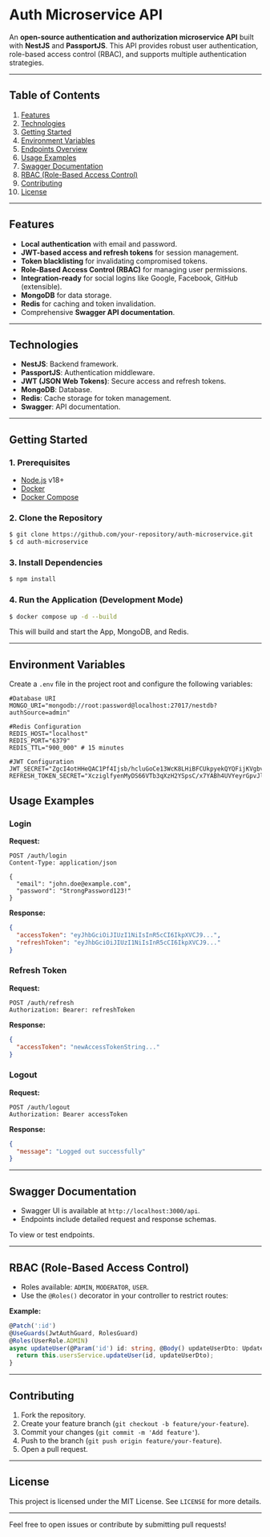 # Auth Microservice API

An **open-source authentication and authorization microservice API** built with **NestJS** and **PassportJS**. This API provides robust user authentication, role-based access control (RBAC), and supports multiple authentication strategies.

---

## **Table of Contents**

1. [Features](#features)
2. [Technologies](#technologies)
3. [Getting Started](#getting-started)
4. [Environment Variables](#environment-variables)
5. [Endpoints Overview](#endpoints-overview)
6. [Usage Examples](#usage-examples)
7. [Swagger Documentation](#swagger-documentation)
8. [RBAC (Role-Based Access Control)](#rbac-role-based-access-control)
9. [Contributing](#contributing)
10. [License](#license)

---

## **Features**

- **Local authentication** with email and password.
- **JWT-based access and refresh tokens** for session management.
- **Token blacklisting** for invalidating compromised tokens.
- **Role-Based Access Control (RBAC)** for managing user permissions.
- **Integration-ready** for social logins like Google, Facebook, GitHub (extensible).
- **MongoDB** for data storage.
- **Redis** for caching and token invalidation.
- Comprehensive **Swagger API documentation**.

---

## **Technologies**

- **NestJS**: Backend framework.
- **PassportJS**: Authentication middleware.
- **JWT (JSON Web Tokens)**: Secure access and refresh tokens.
- **MongoDB**: Database.
- **Redis**: Cache storage for token management.
- **Swagger**: API documentation.

---

## **Getting Started**

### **1. Prerequisites**

- [Node.js](https://nodejs.org/) v18+
- [Docker](https://www.docker.com/)
- [Docker Compose](https://docs.docker.com/compose/)

### **2. Clone the Repository**

```bash
$ git clone https://github.com/your-repository/auth-microservice.git
$ cd auth-microservice
```

### **3. Install Dependencies**

```bash
$ npm install
```

### **4. Run the Application (Development Mode)**

```bash
$ docker compose up -d --build
```

This will build and start the App, MongoDB, and Redis.

---

## **Environment Variables**

Create a `.env` file in the project root and configure the following variables:

```env
#Database URI
MONGO_URI="mongodb://root:password@localhost:27017/nestdb?authSource=admin"

#Redis Configuration
REDIS_HOST="localhost"
REDIS_PORT="6379"
REDIS_TTL="900_000" # 15 minutes

#JWT Configuration
JWT_SECRET="ZgcI4otHHeQAC1Pf4Ijsb/hcluGoCe13WcK8LHiBFCUkpyekQYQFijKVgbvJud7LvZFPw4Be3X/TSTjjPaNiUObCC0hWGgke"
REFRESH_TOKEN_SECRET="XcziglfyenMyDS66VTb3qXzH2YSpsC/x7YABh4UVYeyrGpvJlwf3mERCEw2N5DM+5WvFoLMEiHkRNCcD5lNJpRdChTBENWkz"
```

## **Usage Examples**

### **Login**

**Request:**

```http
POST /auth/login
Content-Type: application/json

{
  "email": "john.doe@example.com",
  "password": "StrongPassword123!"
}
```

**Response:**

```json
{
  "accessToken": "eyJhbGciOiJIUzI1NiIsInR5cCI6IkpXVCJ9...",
  "refreshToken": "eyJhbGciOiJIUzI1NiIsInR5cCI6IkpXVCJ9..."
}
```

### **Refresh Token**

**Request:**

```http
POST /auth/refresh
Authorization: Bearer: refreshToken
```

**Response:**

```json
{
  "accessToken": "newAccessTokenString..."
}
```

### **Logout**

**Request:**

```http
POST /auth/logout
Authorization: Bearer accessToken
```

**Response:**

```json
{
  "message": "Logged out successfully"
}
```

---

## **Swagger Documentation**

- Swagger UI is available at `http://localhost:3000/api`.
- Endpoints include detailed request and response schemas.

To view or test endpoints.

---

## **RBAC (Role-Based Access Control)**

- Roles available: `ADMIN`, `MODERATOR`, `USER`.
- Use the `@Roles()` decorator in your controller to restrict routes:

**Example:**

```typescript
@Patch(':id')
@UseGuards(JwtAuthGuard, RolesGuard)
@Roles(UserRole.ADMIN)
async updateUser(@Param('id') id: string, @Body() updateUserDto: UpdateUserDto) {
  return this.usersService.updateUser(id, updateUserDto);
}
```

---

## **Contributing**

1. Fork the repository.
2. Create your feature branch (`git checkout -b feature/your-feature`).
3. Commit your changes (`git commit -m 'Add feature'`).
4. Push to the branch (`git push origin feature/your-feature`).
5. Open a pull request.

---

## **License**

This project is licensed under the MIT License. See `LICENSE` for more details.

---

Feel free to open issues or contribute by submitting pull requests!
